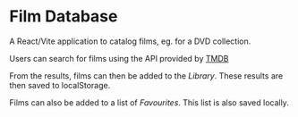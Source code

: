 # Film Database

A React/Vite application to catalog films, eg. for a DVD collection.

Users can search for films using the API provided by [TMDB](https://www.themoviedb.org/)

From the results, films can then be added to the *Library*. These results are then saved to localStorage.

Films can also be added to a list of *Favourites*. This list is also saved locally.

